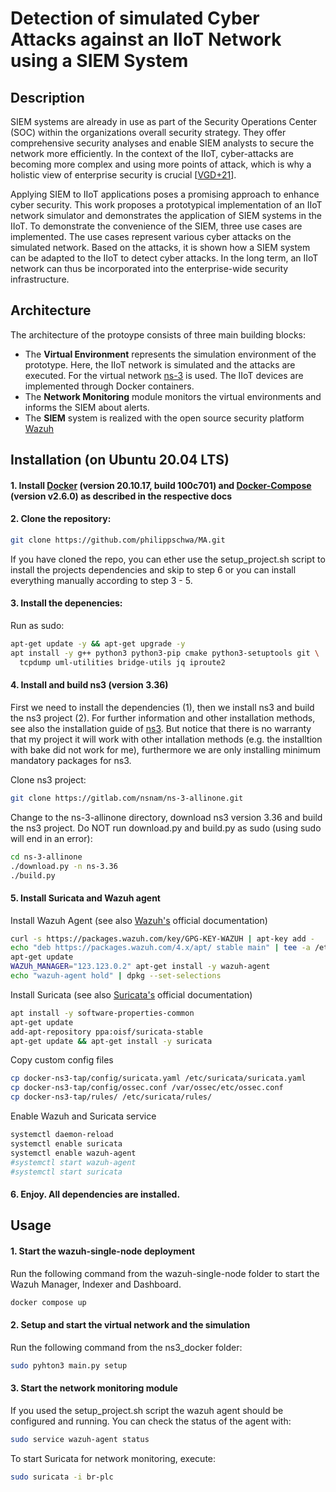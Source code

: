 # Detection of simulated Cyber Attacks against an IIoT Network using a SIEM System

## Description

SIEM systems are already in use as part of the Security Operations Center (SOC) within the organizations overall security strategy. They offer comprehensive security analyses and enable SIEM analysts to secure the network more efficiently. In the context of the IIoT, cyber-attacks are becoming more complex and using more points of attack, which is why a holistic view of enterprise security is crucial [[VGD+21](https://link.springer.com/chapter/10.1007/978-3-030-81242-3_17)].

Applying SIEM to IIoT applications poses a promising approach to enhance cyber security. This work proposes a prototypical implementation of an IIoT network simulator and demonstrates the application of SIEM systems in the IIoT. To demonstrate the convenience of the SIEM, three use cases are implemented. The use cases represent various cyber attacks on the simulated network. Based on the attacks, it is shown how a SIEM system can be adapted to the IIoT to detect cyber attacks. In the long term, an IIoT network can thus be incorporated into the enterprise-wide security infrastructure. 


## Architecture

The architecture of the protoype consists of three main building blocks:
- The **Virtual Environment** represents the simulation environment of the prototype. Here, the IIoT network is simulated and the attacks are executed. For the virtual network [ns-3](https://www.nsnam.org/) is used. The IIoT devices are implemented through Docker containers.
- The **Network Monitoring** module monitors the virtual environments and informs the SIEM about alerts. 
- The **SIEM** system is realized with the open source security platform [Wazuh](https://wazuh.com/)



## Installation (on Ubuntu 20.04 LTS)

#### 1. Install [Docker](https://docs.docker.com/engine/install/ubuntu/) (version 20.10.17, build 100c701) and [Docker-Compose](https://docs.docker.com/compose/install/) (version v2.6.0) as described in the respective docs

#### 2. Clone the repository:
```bash
git clone https://github.com/philippschwa/MA.git
```
If you have cloned the repo, you can ether use the setup_project.sh script to install the projects dependencies and skip to step 6 or you can install everything manually according to step 3 - 5.

#### 3. Install the depenencies:
Run as sudo:
```bash
apt-get update -y && apt-get upgrade -y
apt install -y g++ python3 python3-pip cmake python3-setuptools git \
  tcpdump uml-utilities bridge-utils jq iproute2
```

#### 4. Install and build ns3 (version 3.36)
First we need to install the dependencies (1), then we install ns3 and build the ns3 project (2). For further information and other installation methods, see also the installation guide of [ns3](https://www.nsnam.org/wiki/Installation). But notice that there is no warranty that my project it will work with other intallation methods (e.g. the installtion with bake did not work for me), furthermore we are only installing minimum mandatory packages for ns3.

Clone ns3 project:
```bash 
git clone https://gitlab.com/nsnam/ns-3-allinone.git 
```
Change to the ns-3-allinone directory, download ns3 version 3.36 and build the ns3 project. Do NOT run download.py and build.py as sudo (using sudo will end in an error):
```bash
cd ns-3-allinone 
./download.py -n ns-3.36 
./build.py
```

#### 5. Install Suricata and Wazuh agent
Install Wazuh Agent (see also [Wazuh's](https://documentation.wazuh.com/current/installation-guide/wazuh-agent/wazuh-agent-package-linux.html) official documentation)
```bash
curl -s https://packages.wazuh.com/key/GPG-KEY-WAZUH | apt-key add - 
echo "deb https://packages.wazuh.com/4.x/apt/ stable main" | tee -a /etc/apt/sources.list.d/wazuh.list 
apt-get update 
WAZUh_MANAGER="123.123.0.2" apt-get install -y wazuh-agent
echo "wazuh-agent hold" | dpkg --set-selections
```
Install Suricata (see also [Suricata's](https://suricata.readthedocs.io/en/suricata-6.0.0/install.html) official documentation)
```bash
apt install -y software-properties-common 
apt-get update
add-apt-repository ppa:oisf/suricata-stable 
apt-get update && apt-get install -y suricata 
```
Copy custom config files
```bash
cp docker-ns3-tap/config/suricata.yaml /etc/suricata/suricata.yaml
cp docker-ns3-tap/config/ossec.conf /var/ossec/etc/ossec.conf
cp docker-ns3-tap/rules/ /etc/suricata/rules/
```
Enable Wazuh and Suricata service
```bash
systemctl daemon-reload
systemctl enable suricata
systemctl enable wazuh-agent
#systemctl start wazuh-agent
#systemctl start suricata
```

#### 6. Enjoy. All dependencies are installed.

## Usage

#### 1. Start the wazuh-single-node deployment
Run the following command from the wazuh-single-node folder to start the Wazuh Manager, Indexer and Dashboard.  
```bash
docker compose up
```
#### 2. Setup and start the virtual network and the simulation 
Run the following command from the ns3_docker folder:
```bash
sudo pyhton3 main.py setup
```

#### 3. Start the network monitoring module
If you used the setup_project.sh script the wazuh agent should be configured and running. You can check the status of the agent with:
```bash
sudo service wazuh-agent status
```
To start Suricata for network monitoring, execute:
```bash
sudo suricata -i br-plc
```



